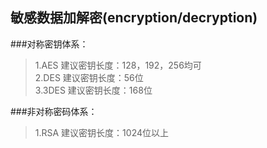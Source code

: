 ## 敏感数据加解密(encryption/decryption)

###对称密钥体系：
>1.AES
建议密钥长度：128，192，256均可  
>2.DES
建议密钥长度：56位  
>3.3DES
建议密钥长度：168位  

###非对称密码体系：
>1.RSA
建议密钥长度：1024位以上  
